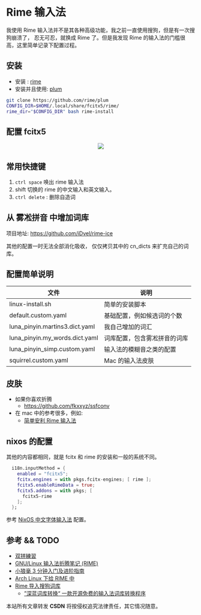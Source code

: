 # Rime 输入法

我使用 Rime 输入法并不是其各种高级功能，我之前一直使用搜狗，但是有一次搜狗崩溃了，
忍无可忍，就换成 Rime 了。但是我发现 Rime 的输入法的门槛很高，这里简单记录下配置过程。

## 安装
- 安装 : [rime](https://github.com/fcitx/fcitx-rime)
- 安装并且使用: [plum](https://github.com/rime/plum)
```sh
git clone https://github.com/rime/plum
CONFIG_DIR=$HOME/.local/share/fcitx5/rime/
rime_dir="$CONFIG_DIR" bash rime-install
```

## 配置 fcitx5
<p align="center"> <img src="https://user-images.githubusercontent.com/16731244/158186085-78f6d595-40cf-4b3e-987a-50dca22927e3.png" />

## 常用快捷键
1. `ctrl space` 唤出 rime 输入法
2. shift 切换的 rime 的中文输入和英文输入。
3. `ctrl delete` : 删除自造词

## 从 雾凇拼音 中增加词库

项目地址: https://github.com/iDvel/rime-ice

其他的配置一时无法全部消化吸收，
仅仅拷贝其中的 cn_dicts 来扩充自己的词库。

## 配置简单说明
| 文件                           | 说明                         |
|--------------------------------|------------------------------|
| linux-install.sh               | 简单的安装脚本               |
| default.custom.yaml            | 基础配置，例如候选词的个数   |
| luna_pinyin.martins3.dict.yaml | 我自己增加的词汇             |
| luna_pinyin.my_words.dict.yaml | 词库配置，包含雾凇拼音的词库 |
| luna_pinyin_simp.custom.yaml   | 输入法的模糊音之类的配置     |
| squirrel.custom.yaml           | Mac 的输入法皮肤             |

## 皮肤
- 如果你喜欢折腾
  - https://github.com/fkxxyz/ssfconv
- 在 mac 中的参考很多，例如:
  - [简单安利 Rime 输入法](https://www.manjusaka.blog/posts/2020/01/28/simple-config-for-rime-input/#more)


## nixos 的配置
其他的内容都相同，就是 fcitx 和 rime 的安装和一般的系统不同。

```nix
  i18n.inputMethod = {
    enabled = "fcitx5";
    fcitx.engines = with pkgs.fcitx-engines; [ rime ];
    fcitx5.enableRimeData = true;
    fcitx5.addons = with pkgs; [
      fcitx5-rime
    ];
  };
```

参考 [NixOS 中文字体输入法](https://zhuanlan.zhihu.com/p/463403799) 配置。

## 参考 && TODO
- [双拼練習](https://github.com/BlueSky-07/Shuang)
- [GNU/Linux 输入法折腾笔记 (RIME)](https://mogeko.me/posts/zh-cn/031/)
- [小狼毫 3 分钟入门及进阶指南](https://sspai.com/post/63916)
- [Arch Linux 下给 RIME 中](https://anclark.github.io/2020/11/23/Struggle_with_Linux/%E7%BB%99RIME%E4%B8%AD%E5%B7%9E%E9%9F%B5%E6%B7%BB%E5%8A%A0%E8%AF%8D%E5%BA%93/)
- [Rime 导入搜狗词库](https://www.jianshu.com/p/300bbe1602d4)
  - [”深蓝词库转换“ 一款开源免费的输入法词库转换程序](https://github.com/studyzy/imewlconverter)

<script src="https://giscus.app/client.js"
        data-repo="Martins3/My-Linux-Config"
        data-repo-id="MDEwOlJlcG9zaXRvcnkyMTUwMDkyMDU="
        data-category="General"
        data-category-id="MDE4OkRpc2N1c3Npb25DYXRlZ29yeTMyODc0NjA5"
        data-mapping="pathname"
        data-reactions-enabled="1"
        data-emit-metadata="0"
        data-input-position="bottom"
        data-theme="light"
        data-lang="en"
        crossorigin="anonymous"
        async>
</script>

本站所有文章转发 **CSDN** 将按侵权追究法律责任，其它情况随意。
